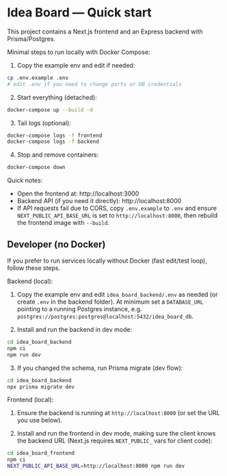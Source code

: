  # Idea Board — Quick start

 This project contains a Next.js frontend and an Express backend with Prisma/Postgres.

 Minimal steps to run locally with Docker Compose:

 1. Copy the example env and edit if needed:

 ```bash
 cp .env.example .env
 # edit .env if you need to change ports or DB credentials
 ```

 2. Start everything (detached):

 ```bash
 docker-compose up --build -d
 ```

 3. Tail logs (optional):

 ```bash
 docker-compose logs -f frontend
 docker-compose logs -f backend
 ```

 4. Stop and remove containers:

 ```bash
 docker-compose down
 ```

 Quick notes:
 - Open the frontend at: http://localhost:3000
 - Backend API (if you need it directly): http://localhost:8000
 - If API requests fail due to CORS, copy `.env.example` to `.env` and ensure `NEXT_PUBLIC_API_BASE_URL` is set to `http://localhost:8000`, then rebuild the frontend image with `--build`.

Developer (no Docker)
----------------------
If you prefer to run services locally without Docker (fast edit/test loop), follow these steps.

Backend (local):

1. Copy the example env and edit `idea_board_backend/.env` as needed (or create `.env` in the backend folder). At minimum set a `DATABASE_URL` pointing to a running Postgres instance, e.g. `postgres://postgres:postgres@localhost:5432/idea_board_db`.

2. Install and run the backend in dev mode:

```bash
cd idea_board_backend
npm ci
npm run dev
```

3. If you changed the schema, run Prisma migrate (dev flow):

```bash
cd idea_board_backend
npx prisma migrate dev
```

Frontend (local):

1. Ensure the backend is running at `http://localhost:8000` (or set the URL you use below).

2. Install and run the frontend in dev mode, making sure the client knows the backend URL (Next.js requires `NEXT_PUBLIC_` vars for client code):

```bash
cd idea_board_frontend
npm ci
NEXT_PUBLIC_API_BASE_URL=http://localhost:8000 npm run dev
```
